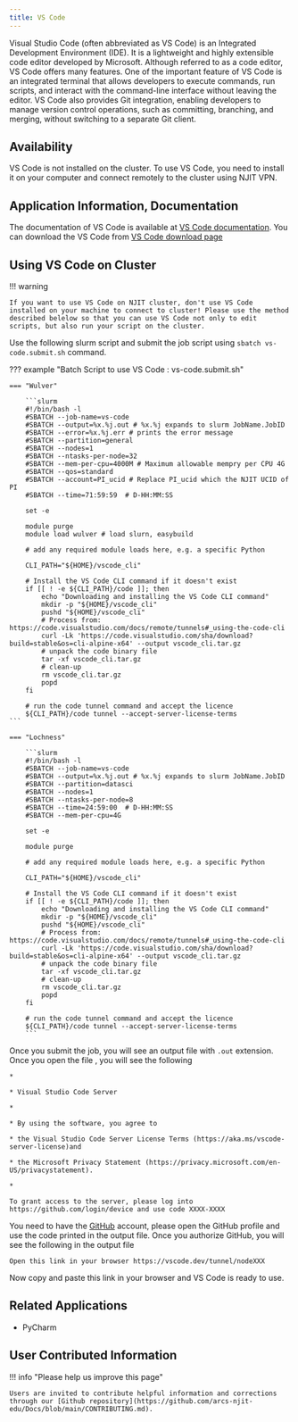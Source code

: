 ```yaml
---
title: VS Code
---
```

Visual Studio Code (often abbreviated as VS Code) is an Integrated Development Environment (IDE). It is a lightweight and highly extensible code editor developed by Microsoft. Although referred to as a code editor, VS Code offers many features. One of the important feature of VS Code is an integrated terminal that allows developers to execute commands, run scripts, and interact with the command-line interface without leaving the editor. VS Code also provides Git integration, enabling developers to manage version control operations, such as committing, branching, and merging, without switching to a separate Git client. 

## Availability
VS Code is not installed on the cluster. To use VS Code, you need to install it on your computer and connect remotely to the cluster using NJIT VPN.

## Application Information, Documentation
The documentation of VS Code is available at [VS Code documentation](https://code.visualstudio.com/docs). You can download the VS Code from [VS Code download page](https://code.visualstudio.com/Download)

## Using VS Code on Cluster

!!! warning

    If you want to use VS Code on NJIT cluster, don't use VS Code installed on your machine to connect to cluster! Please use the method described belelow so that you can use VS Code not only to edit scripts, but also run your script on the cluster.

Use the following slurm script and submit the job script using `sbatch vs-code.submit.sh` command.

??? example "Batch Script to use VS Code : vs-code.submit.sh"
    
    === "Wulver"
        
        ```slurm
        #!/bin/bash -l
        #SBATCH --job-name=vs-code
        #SBATCH --output=%x.%j.out # %x.%j expands to slurm JobName.JobID
        #SBATCH --error=%x.%j.err # prints the error message
        #SBATCH --partition=general 
		#SBATCH --nodes=1
        #SBATCH --ntasks-per-node=32
		#SBATCH --mem-per-cpu=4000M # Maximum allowable mempry per CPU 4G
		#SBATCH --qos=standard
        #SBATCH --account=PI_ucid # Replace PI_ucid which the NJIT UCID of PI
		#SBATCH --time=71:59:59  # D-HH:MM:SS
        
        set -e
        
        module purge
        module load wulver # load slurn, easybuild
        
        # add any required module loads here, e.g. a specific Python
        
        CLI_PATH="${HOME}/vscode_cli"
        
        # Install the VS Code CLI command if it doesn't exist
        if [[ ! -e ${CLI_PATH}/code ]]; then
            echo "Downloading and installing the VS Code CLI command"
            mkdir -p "${HOME}/vscode_cli"
            pushd "${HOME}/vscode_cli"
            # Process from: https://code.visualstudio.com/docs/remote/tunnels#_using-the-code-cli
            curl -Lk 'https://code.visualstudio.com/sha/download?build=stable&os=cli-alpine-x64' --output vscode_cli.tar.gz
            # unpack the code binary file
            tar -xf vscode_cli.tar.gz
            # clean-up
            rm vscode_cli.tar.gz
            popd
        fi
    
        # run the code tunnel command and accept the licence
        ${CLI_PATH}/code tunnel --accept-server-license-terms
    ```

    === "Lochness"
        
        ```slurm
        #!/bin/bash -l
        #SBATCH --job-name=vs-code
        #SBATCH --output=%x.%j.out # %x.%j expands to slurm JobName.JobID
        #SBATCH --partition=datasci
        #SBATCH --nodes=1
        #SBATCH --ntasks-per-node=8
        #SBATCH --time=24:59:00  # D-HH:MM:SS
        #SBATCH --mem-per-cpu=4G
        
        set -e
        
        module purge
        
        # add any required module loads here, e.g. a specific Python
        
        CLI_PATH="${HOME}/vscode_cli"
        
        # Install the VS Code CLI command if it doesn't exist
        if [[ ! -e ${CLI_PATH}/code ]]; then
            echo "Downloading and installing the VS Code CLI command"
            mkdir -p "${HOME}/vscode_cli"
            pushd "${HOME}/vscode_cli"
            # Process from: https://code.visualstudio.com/docs/remote/tunnels#_using-the-code-cli
            curl -Lk 'https://code.visualstudio.com/sha/download?build=stable&os=cli-alpine-x64' --output vscode_cli.tar.gz
            # unpack the code binary file
            tar -xf vscode_cli.tar.gz
            # clean-up
            rm vscode_cli.tar.gz
            popd
        fi
    
        # run the code tunnel command and accept the licence
        ${CLI_PATH}/code tunnel --accept-server-license-terms
        ```
Once you submit the job, you will see an output file with `.out` extension. Once you open the file , you will see the following
```
*

* Visual Studio Code Server

*

* By using the software, you agree to

* the Visual Studio Code Server License Terms (https://aka.ms/vscode-server-license)and

* the Microsoft Privacy Statement (https://privacy.microsoft.com/en-US/privacystatement).

*

To grant access to the server, please log into https://github.com/login/device and use code XXXX-XXXX

```
You need to have the [GitHub](wwww.github.com) account, please open the GitHub profile and use the code printed in the output file. Once you authorize GitHub, you will see the following in the output file

```
Open this link in your browser https://vscode.dev/tunnel/nodeXXX
```

Now copy and paste this link in your browser and VS Code is ready to use.


## Related Applications

* PyCharm

## User Contributed Information

!!! info "Please help us improve this page"

    Users are invited to contribute helpful information and corrections through our [Github repository](https://github.com/arcs-njit-edu/Docs/blob/main/CONTRIBUTING.md).


